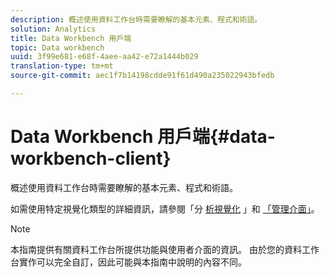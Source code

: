 ```yaml
---
description: 概述使用資料工作台時需要瞭解的基本元素、程式和術語。
solution: Analytics
title: Data Workbench 用戶端
topic: Data workbench
uuid: 3f99e681-e68f-4aee-aa42-e72a1444b029
translation-type: tm+mt
source-git-commit: aec1f7b14198cdde91f61d490a235022943bfedb

---
```



# Data Workbench 用戶端{#data-workbench-client}

概述使用資料工作台時需要瞭解的基本元素、程式和術語。

如需使用特定視覺化類型的詳細資訊，請參閱「分 [析視覺化](../../home/c-get-started/c-analysis-vis/c-analysis-vis.md#concept-cb5b9716d3404b2b888a55b3efec1fa5) 」和 [「管理介面」](../../home/c-get-started/c-admin-intrf/c-admin-intrf.md#concept-855c1a91e1a948969fab592adca15f74)。

>[!NOTE]
>
>本指南提供有關資料工作台所提供功能與使用者介面的資訊。 由於您的資料工作台實作可以完全自訂，因此可能與本指南中說明的內容不同。

